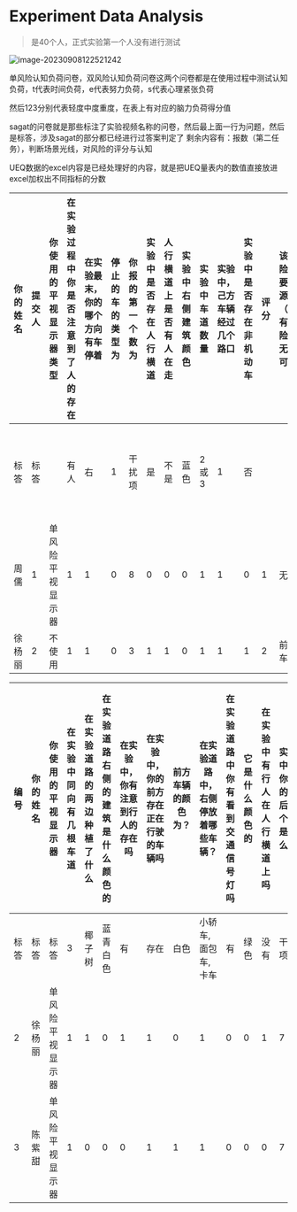 # Experiment Data Analysis

> 是40个人，正式实验第一个人没有进行测试

![image-20230908122521242](./readme.assets/image-20230908122521242.png)



单风险认知负荷问卷，双风险认知负荷问卷这两个问卷都是在使用过程中测试认知负荷，t代表时间负荷，e代表努力负荷，s代表心理紧张负荷

然后123分别代表轻度中度重度，在表上有对应的脑力负荷得分值

sagat的问卷就是那些标注了实验视频名称的问卷，然后最上面一行为问题，然后是标答，涉及sagat的部分都已经进行过答案判定了 剩余内容有：报数（第二任务），判断场景光线，对风险的评分与认知



UEQ数据的excel内容是已经处理好的内容，就是把UEQ量表内的数值直接放进excel加权出不同指标的分数









| 你的姓名 | 提交人 | 你使用的平视显示器类型 | 在实验过程中你是否注意到了人的存在 | 在实验最末，你的哪个方向有车停着 | 停止的车的类型为 | 你报的第一个数为 | 实验中是否存在人行横道 | 人行横道上是否有人在走 | 实验中右侧建筑颜色 | 实验中车道数量 | 实验中，己方车辆经过几个路口 | 实验中是否存在非机动车 | 评分 | 该风险主要来源于（没有风险填无即可） | 手动评分       | 人   | 车   | 潜在 |
| -------- | ------ | ---------------------- | ---------------------------------- | -------------------------------- | ---------------- | ---------------- | ---------------------- | ---------------------- | ------------------ | -------------- | ---------------------------- | ---------------------- | ---- | ------------------------------------ | -------------- | ---- | ---- | ---- |
| 标答     | 标答   |                        | 有人                               | 右                               | 1                | 干扰项           | 是                     | 不是                   | 蓝色               | 2或3           | 1                            | 否                     |      |                                      | 右侧马路一个人 | 2    | 3    | 5    |
| 周儒     | 1      | 单风险平视显示器       | 1                                  | 1                                | 0                | 8                | 0                      | 0                      | 0                  | 1              | 1                            | 0                      | 1    | 无                                   | 1              | 2    | 1    | 3    |
| 徐杨丽   | 2      | 不使用                 | 1                                  | 1                                | 0                | 3                | 1                      | 1                      | 0                  | 1              | 1                            | 1                      | 2    | 前方车辆                             | 0              | 1    | 2    | 3    |







| 编号 | 你的姓名 | 你使用的平视显示器 | 在实验中同向有几根车道 | 在实验道路的两边种植了什么 | 在实验道路右侧的建筑是什么颜色的 | 在实验中，你有注意到行人的存在吗 | 在实验中，你的前方存在正在行驶的车辆吗 | 前方车辆的颜色为？ | 在实验道路中，右侧停放着哪些车辆？ | 在实验道路中你有看到交通信号灯吗 | 它是什么颜色的 | 在实验中有行人在人行横道上吗 | 实验中，你报的最后一个数是什么？ | 估计一下你经过的停在右侧的车的数量 | 在结束的那一刻，实验中的交通风险大小为？ | 该风险主要来源于（没有风险填无即可） | 手动评分          | 与人相关 | 与车相关 | 潜在风险  | 除人车态势感知正确次数 |
| ---- | -------- | ------------------ | ---------------------- | -------------------------- | -------------------------------- | -------------------------------- | -------------------------------------- | ------------------ | ---------------------------------- | -------------------------------- | -------------- | ---------------------------- | -------------------------------- | ---------------------------------- | ---------------------------------------- | ------------------------------------ | ----------------- | -------- | -------- | --------- | ---------------------- |
| 标答 | 标答     | 标答               | 3                      | 椰子树                     | 蓝青白色                         | 有                               | 存在                                   | 白色               | 小轿车, 面包车, 卡车               | 有                               | 绿色           | 没有                         | 干扰项                           | 456                                |                                          |                                      | 右侧三人行走（2） | 3        | 4        | 7         | 5                      |
| 2    | 徐杨丽   | 单风险平视显示器   | 1                      | 1                          | 0                                | 1                                | 1                                      | 0                  | 1                                  | 0                                | 0              | 1                            | 7                                | 1                                  | 1                                        | 无                                   | 0                 | 2        | 3        | 0.7142857 | 2                      |
| 3    | 陈紫甜   | 单风险平视显示器   | 1                      | 0                          | 0                                | 0                                | 1                                      | 1                  | 1                                  | 0                                | 0              | 0                            | 7                                | 1                                  | 2                                        | 无                                   | 0                 | 0        | 4        | 0.5714286 | 1                      |
